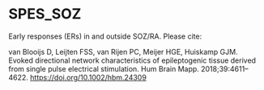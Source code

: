 # SPES_SOZ
Early responses (ERs) in and outside SOZ/RA. Please cite:

van Blooijs D, Leijten FSS, van Rijen PC, Meijer HGE, Huiskamp GJM. Evoked directional network characteristics of epileptogenic tissue derived from single pulse electrical stimulation. Hum Brain Mapp. 2018;39:4611–4622. https://doi.org/10.1002/hbm.24309
